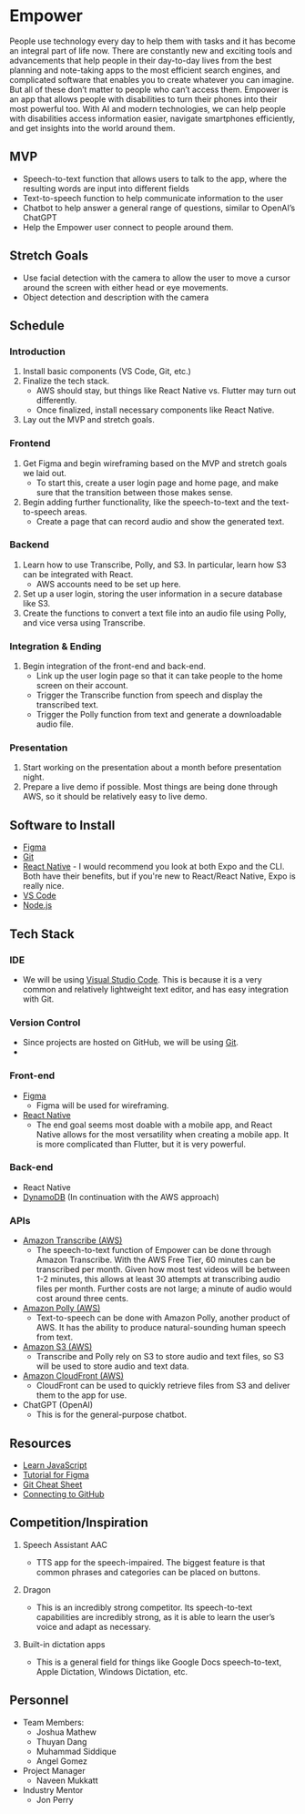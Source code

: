 
# Empower
People use technology every day to help them with tasks and it has become an integral part of life now. There are constantly new and exciting tools and advancements that help people in their day-to-day lives from the best planning and note-taking apps to the most efficient search engines, and complicated software that enables you to create whatever you can imagine. But all of these don’t matter to people who can’t access them. Empower is an app that allows people with disabilities to turn their phones into their most powerful too. With AI and modern technologies, we can help people with disabilities access information easier, navigate smartphones efficiently, and get insights into the world around them. 

## MVP

 - Speech-to-text function that allows users to talk to the app, where
   the resulting words are input into different fields
- Text-to-speech function to help communicate information to the user
- Chatbot to help answer a general range of questions, similar to OpenAI’s ChatGPT
- Help the Empower user connect to people around them.

## Stretch Goals
- Use facial detection with the camera to allow the user to move a cursor around the screen with either head or eye movements.
- Object detection and description with the camera


## Schedule
### Introduction

1. Install basic components (VS Code, Git, etc.)
2. Finalize the tech stack.
	 - AWS should stay, but things like React Native vs. Flutter may turn out differently.
	 - Once finalized, install necessary components like React Native.
3. Lay out the MVP and stretch goals.

### Frontend
1. Get Figma and begin wireframing based on the MVP and stretch goals we laid out.
	- To start this, create a user login page and home page, and make sure that the transition between those makes sense.
2. Begin adding further functionality, like the speech-to-text and the text-to-speech areas.
	- Create a page that can record audio and show the generated text. 

### Backend

1. Learn how to use Transcribe, Polly, and S3. In particular, learn how S3 can be integrated with React.
	- AWS accounts need to be set up here.
2. Set up a user login, storing the user information in a secure database like S3.
3. Create the functions to convert a text file into an audio file using Polly, and vice versa using Transcribe.

### Integration & Ending
1. Begin integration of the front-end and back-end.
	- Link up the user login page so that it can take people to the home screen on their account.
	- Trigger the Transcribe function from speech and display the transcribed text.
	- Trigger the Polly function from text and generate a downloadable audio file.

### Presentation
1. Start working on the presentation about a month before presentation night.
2. Prepare a live demo if possible. Most things are being done through AWS, so it should be relatively easy to live demo.

## Software to Install
- [Figma](https://www.figma.com/)
- [Git](https://git-scm.com/downloads)
- [React Native](https://reactnative.dev/docs/environment-setup)
		- I would recommend you look at both Expo and the CLI. Both have their benefits, but if you're new to React/React Native, Expo is really nice.
- [VS Code](https://code.visualstudio.com/download)
- [Node.js](https://nodejs.org/en/download/)

## Tech Stack

### IDE
- We will be using [Visual Studio Code](https://code.visualstudio.com/download). This is because it is a very common and relatively lightweight text editor, and has easy integration with Git.
### Version Control
- Since projects are hosted on GitHub, we will be using [Git](https://git-scm.com/).
- 
### Front-end
- [Figma](https://www.figma.com/)
	- Figma will be used for wireframing.
- [React Native](https://reactnative.dev/)
	- The end goal seems most doable with a mobile app, and React Native allows for the most versatility when creating a mobile app. It is more complicated than Flutter, but it is very powerful.
		
### Back-end
- React Native
- [DynamoDB](https://us-east-1.console.aws.amazon.com/dynamodbv2/home?region=us-east-1#service) (In continuation with the AWS approach)

### APIs
- [Amazon Transcribe (AWS)](https://us-east-1.console.aws.amazon.com/transcribe/home?region=us-east-1#welcome)
	- The speech-to-text function of Empower can be done through Amazon Transcribe. With the AWS Free Tier, 60 minutes can be transcribed per month. Given how most test videos will be between 1-2 minutes, this allows at least 30 attempts at transcribing audio files per month. Further costs are not large; a minute of audio would cost around three cents.
- [Amazon Polly (AWS)](https://us-east-1.console.aws.amazon.com/polly/home?region=us-east-1#)
	- Text-to-speech can be done with Amazon Polly, another product of AWS. It has the ability to produce natural-sounding human speech from text.
- [Amazon S3 (AWS)](https://s3.console.aws.amazon.com/s3/get-started?region=us-east-1)
	- Transcribe and Polly rely on S3 to store audio and text files, so S3 will be used to store audio and text data.
- [Amazon CloudFront (AWS)](https://us-east-1.console.aws.amazon.com/cloudfront/v3/home?region=us-east-1#/welcome)
	- CloudFront can be used to quickly retrieve files from S3 and deliver them to the app for use.
- ChatGPT (OpenAI)
	- This is for the general-purpose chatbot. 


## Resources
- [Learn JavaScript](https://www.javascript.com/learn)
- [Tutorial for Figma](https://www.youtube.com/watch?v=II-6dDzc-80)
- [Git Cheat Sheet](https://education.github.com/git-cheat-sheet-education.pdf)
- [Connecting to GitHub](https://training.github.com/downloads/github-git-cheat-sheet/)


## Competition/Inspiration
1. Speech Assistant AAC
	- TTS app for the speech-impaired. The biggest feature is that common phrases and categories can be placed on buttons.

2. Dragon
	- This is an incredibly strong competitor. Its speech-to-text capabilities are incredibly strong, as it is able to learn the user’s voice and adapt as necessary.

3. Built-in dictation apps
	- This is a general field for things like Google Docs speech-to-text, Apple Dictation, Windows Dictation, etc.

## Personnel
- Team Members:
	- Joshua Mathew
	- Thuyan Dang
	- Muhammad Siddique
	- Angel Gomez
- Project Manager
	- Naveen Mukkatt
- Industry Mentor
	- Jon Perry


